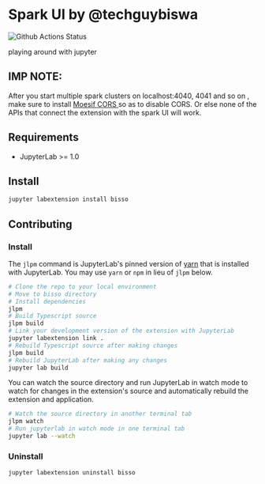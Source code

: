 # Spark UI by @techguybiswa

![Github Actions Status](jupyter/workflows/Build/badge.svg)

playing around with jupyter

## IMP NOTE: 

After you start multiple spark clusters on localhost:4040, 4041 and so on , make sure to  install <a href="https://chrome.google.com/webstore/detail/moesif-orign-cors-changer/digfbfaphojjndkpccljibejjbppifbc"> Moesif CORS </a> so as to disable CORS. Or else none of the APIs that connect the extension with the spark UI  will work.

## Requirements

* JupyterLab >= 1.0

## Install

```bash
jupyter labextension install bisso
```

## Contributing

### Install

The `jlpm` command is JupyterLab's pinned version of
[yarn](https://yarnpkg.com/) that is installed with JupyterLab. You may use
`yarn` or `npm` in lieu of `jlpm` below.

```bash
# Clone the repo to your local environment
# Move to bisso directory
# Install dependencies
jlpm
# Build Typescript source
jlpm build
# Link your development version of the extension with JupyterLab
jupyter labextension link .
# Rebuild Typescript source after making changes
jlpm build
# Rebuild JupyterLab after making any changes
jupyter lab build
```

You can watch the source directory and run JupyterLab in watch mode to watch for changes in the extension's source and automatically rebuild the extension and application.

```bash
# Watch the source directory in another terminal tab
jlpm watch
# Run jupyterlab in watch mode in one terminal tab
jupyter lab --watch
```

### Uninstall

```bash
jupyter labextension uninstall bisso
```


